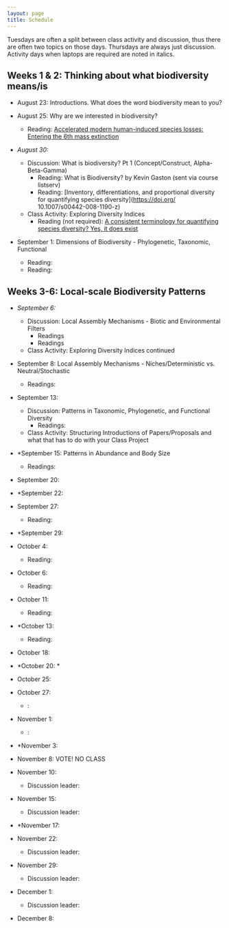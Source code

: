 ```yaml
---
layout: page
title: Schedule
---
```

Tuesdays are often a split between class activity and discussion, thus there are often two topics on those days. Thursdays are always just discussion. Activity days when laptops are required are noted in italics.

## Weeks 1 & 2: Thinking about what biodiversity means/is

* August 23: Introductions. What does the word biodiversity mean to you?

* August 25: Why are we interested in biodiversity?
    * Reading: [Accelerated modern human-induced species losses: Entering the 6th mass extinction](https://doi.org/10.1126/sciadv.1400253 )

* *August 30:* 
    * Discussion: What is biodiversity? Pt 1 (Concept/Construct, Alpha-Beta-Gamma) 
        * Reading: What is Biodiversity? by Kevin Gaston (sent via course listserv)
        * Reading: [Inventory, differentiations, and proportional diversity for quantifying species diversity](https://doi.org/ 10.1007/s00442-008-1190-z)
    * Class Activity: Exploring Diversity Indices
        * Reading (not required): [A consistent terminology for quantifying species diversity? Yes, it does exist](https://doi.org/10.1007%2Fs00442-010-1812-0)

* September 1: Dimensions of Biodiversity - Phylogenetic, Taxonomic, Functional
    * Reading:
    * Reading:

## Weeks 3-6: Local-scale Biodiversity Patterns

* *September 6:* 
    * Discussion: Local Assembly Mechanisms - Biotic and Environmental Filters
         * Readings
         * Readings
    * Class Activity: Exploring Diversity Indices continued

* September 8: Local Assembly Mechanisms - Niches/Deterministic vs. Neutral/Stochastic
    * Readings:
 
* September 13: 
    * Discussion: Patterns in Taxonomic, Phylogenetic, and Functional Diversity
         * Readings:
    * Class Activity: Structuring Introductions of Papers/Proposals and what that has to do with your Class Project

* *September 15: Patterns in Abundance and Body Size
    * Readings: 

* September 20: 
 
 
* *September 22: 

* September 27:  
    * Reading: 
 
* *September 29: 

* October 4:  
    * Reading: 
 
* October 6: 
    * Reading: 
 
* October 11: 
    * Reading: 

* *October 13: 
    * Reading: 

* October 18: 
 
 
* *October 20: *

* October 25: 
   
 
* October 27: 
    *  :
 
* November 1: 
    *  :
 
* *November 3: 

* November 8: VOTE! NO CLASS

* November 10: 
    * Discussion leader:
 
* November 15: 
    * Discussion leader:
 
* *November 17: 

* November 22: 
    * Discussion leader:
 
* November 29: 
    * Discussion leader:
 
* December 1: 
    * Discussion leader:
 
* December 8: 

